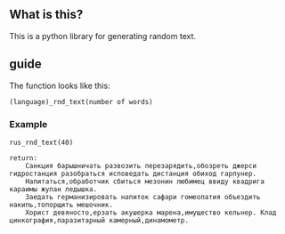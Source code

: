 ## What is this? ##

This is a python library for generating random text.

## guide ##

The function looks like this:

    (language)_rnd_text(number of words)

### Example ###

    rus_rnd_text(40)

    return:
        Санкция барышничать развозить перезарядить,обозреть джерси гидростанция разобраться исповедать дистанция обиход гарпунер.
        Напитаться,обработчик сбиться мезонин любимец ввиду квадрига караимы жупан ледышка.
        Заедать германизировать напиток сафари гомеопатия объездить накипь,топорщить мешочник.
        Хорист девяносто,ерзать акушерка марена,имущество кельнер. Клад цинкография,паразитарный камерный,динамометр.
